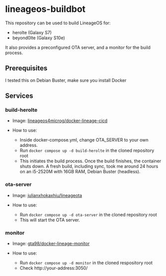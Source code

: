 # lineageos-buildbot

This repository can be used to build LineageOS for:

- herolte (Galaxy S7)
- beyond0lte (Galaxy S10e)

It also provides a preconfigured OTA server, and a monitor for the build process.


## Prerequisites

I tested this on Debian Buster, make sure you install Docker


## Services


### build-herolte

- Image: [lineageos4microg/docker-lineage-cicd](https://github.com/lineageos4microg/docker-lineage-cicd)

- How to use:
  - Inside docker-compose.yml, change OTA_SERVER to your own address.
  - Run `docker compose up -d build-herolte` in the cloned repository root
  - This initiates the build process. Once the build finishes, the container shuts down. A fresh build, including sync, took me around 24 hours on an i5-2520M with 16GB RAM, Debian Buster (headless). 


### ota-server

- Image: [julianxhokaxhiu/lineageota](https://github.com/julianxhokaxhiu/lineageota)

- How to use:

  - Run `docker compose up -d ota-server` in the cloned repository root
  - This will start the OTA server.


### monitor

- Image: [gta98/docker-lineage-monitor](https://github.com/gta98/docker-lineage-monitor)

- How to use:
  - Run `docker compose up -d monitor` in the cloned respository root
  - Check http://your-address:3050/

